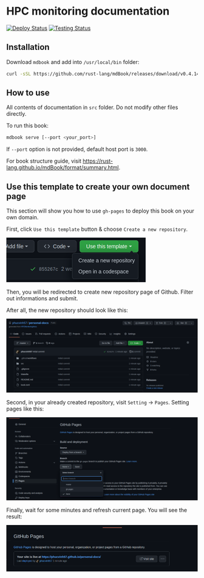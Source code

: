 # HPC monitoring documentation

[![Deploy Status](https://github.com/HPCMonitoring/docs/workflows/Build%20and%20deploy/badge.svg?event=push)](https://github.com/HPCMonitoring/docs/actions?workflow=Build%20and%20deploy) [![Testing Status](https://github.com/HPCMonitoring/docs/workflows/Test/badge.svg?event=pull_request)](https://github.com/HPCMonitoring/docs/actions?workflow=Test)

## Installation

Download `mdbook` and add into `/usr/local/bin` folder:

```bash
curl -sSL https://github.com/rust-lang/mdBook/releases/download/v0.4.14/mdbook-v0.4.14-x86_64-unknown-linux-gnu.tar.gz | sudo tar -xz --directory=/usr/local/bin
```

## How to use

All contents of documentation in `src` folder. Do not modify other files directly.

To run this book:

```bash
mdbook serve [--port <your_port>]
```

If `--port` option is not provided, default host port is `3000`.

For book structure guide, visit <https://rust-lang.github.io/mdBook/format/summary.html>.

## Use this template to create your own document page

This section will show you how to use `gh-pages` to deploy this book on your own domain.

First, click `Use this template` button & choose `Create a new repository`.

![image1](./assets/create-repo-from-template.png)

Then, you will be redirected to create new repository page of Github. Filter out informations and submit.

After all, the new repository should look like this:

![image2](./assets/create-repo-success.png)

Second, in your already created repository, visit `Setting` -> `Pages`. Setting pages like this:

![image3](./assets/setting.png)

Finally, wait for some minutes and refresh current page. You will see the result:

![image3](./assets/result.png)
